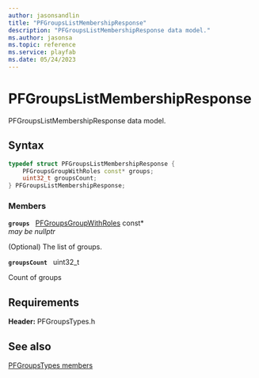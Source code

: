 ```yaml
---
author: jasonsandlin
title: "PFGroupsListMembershipResponse"
description: "PFGroupsListMembershipResponse data model."
ms.author: jasonsa
ms.topic: reference
ms.service: playfab
ms.date: 05/24/2023
---
```


# PFGroupsListMembershipResponse  

PFGroupsListMembershipResponse data model.  

## Syntax  
  
```cpp
typedef struct PFGroupsListMembershipResponse {  
    PFGroupsGroupWithRoles const* groups;  
    uint32_t groupsCount;  
} PFGroupsListMembershipResponse;  
```
  
### Members  
  
**`groups`** &nbsp; [PFGroupsGroupWithRoles](pfgroupsgroupwithroles.md) const*  
*may be nullptr*  
  
(Optional) The list of groups.
  
**`groupsCount`** &nbsp; uint32_t  
  
Count of groups
  
  
## Requirements  
  
**Header:** PFGroupsTypes.h
  
## See also  
[PFGroupsTypes members](../pfgroupstypes_members.md)  

  
  

